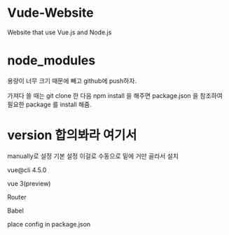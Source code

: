 # Vude-Website
Website that use Vue.js and Node.js


# node_modules
용량이 너무 크기 때문에 빼고 github에 push하자.


가져다 쓸 때는 git clone 한 다음 npm install 을 해주면 package.json 을 참조하여 필요한 package 를 install 해줌.


# version 합의봐라 여기서
manually로 설정 기본 설정 이걸로 수동으로 밑에 거만 골라서 설치

vue@cli 4.5.0


vue 3(preview)


Router


Babel


place config in package.json
